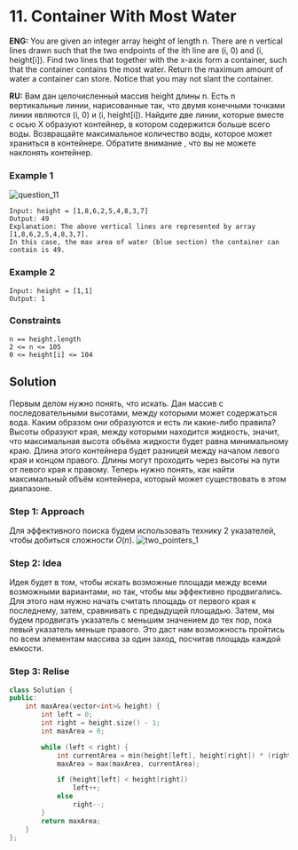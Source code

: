 # 11. Container With Most Water

**ENG:** You are given an integer array height of length n. There are n vertical lines drawn such that the two endpoints of the ith line are (i, 0) and (i, height[i]). Find two lines that together with the x-axis form a container, such that the container contains the most water. Return the maximum amount of water a container can store. Notice that you may not slant the container.

**RU:** Вам дан целочисленный массив height длины n. Есть n вертикальные линии, нарисованные так, что двумя конечными точками линии являются (i, 0) и (i, height[i]). Найдите две линии, которые вместе с осью X образуют контейнер, в котором содержится больше всего воды. Возвращайте максимальное количество воды, которое может храниться в контейнере. Обратите внимание , что вы не можете наклонять контейнер.

### Example 1
![question_11](https://github.com/shkvik/leet-code/assets/75574213/949569cd-add5-4227-af08-eee4bf0a3be1)
```
Input: height = [1,8,6,2,5,4,8,3,7]
Output: 49
Explanation: The above vertical lines are represented by array [1,8,6,2,5,4,8,3,7].
In this case, the max area of water (blue section) the container can contain is 49.
```
### Example 2
```
Input: height = [1,1]
Output: 1
```
### Constraints
```
n == height.length
2 <= n <= 105
0 <= height[i] <= 104
```
## Solution
Первым делом нужно понять, что искать.  Дан массив с последовательными высотами, между которыми может содержаться вода. Каким образом они образуются и есть ли какие-либо правила? Высоты образуют края, между которыми находится жидкость, значит, что максимальная высота объёма жидкости будет равна минимальному краю. Длина этого контейнера будет разницей между началом левого края и концом правого. Длины могут проходить через высоты на пути от левого края к правому. Теперь нужно понять, как найти максимальный объём контейнера, который может существовать в этом диапазоне.

### Step 1: Approach
Для эффективного поиска будем использовать технику 2 указателей, чтобы добиться сложности $`O(n)`$.
![two_pointers_1](https://github.com/shkvik/leet-code/assets/75574213/64dda395-624b-44e8-b428-77603dde303b)

### Step 2: Idea
Идея будет в том, чтобы искать возможные площади между всеми возможными вариантами, но так, чтобы мы эффективно продвигались. Для этого нам нужно начать считать площадь от первого края к последнему, затем, сравнивать с предыдущей площадью. Затем, мы будем продвигать указатель с меньшим значением до тех пор, пока левый указатель меньше правого. Это даст нам возможность пройтись по всем элементам массива за один заход, посчитав площадь каждой емкости.

### Step 3: Relise
```cpp
class Solution {
public:
    int maxArea(vector<int>& height) {
        int left = 0;
        int right = height.size() - 1;
        int maxArea = 0;

        while (left < right) {
            int currentArea = min(height[left], height[right]) * (right - left);
            maxArea = max(maxArea, currentArea);

            if (height[left] < height[right]) 
                left++; 
            else 
                right--;
        }
        return maxArea;
    }
};
```
